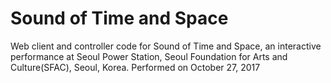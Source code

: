 # Sound of Time and Space

Web client and controller code for Sound of Time and Space, an interactive performance at Seoul Power Station, Seoul Foundation for Arts and Culture(SFAC), Seoul, Korea. Performed on October 27, 2017

